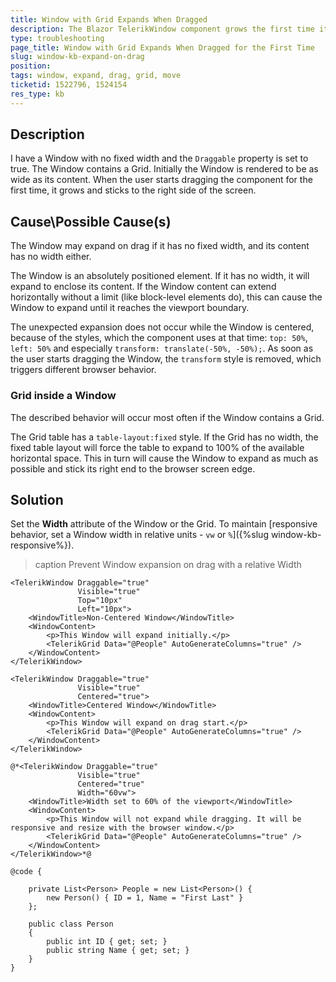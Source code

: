 ```yaml
---
title: Window with Grid Expands When Dragged
description: The Blazor TelerikWindow component grows the first time it is dragged, if it contains a Grid. Its right border sticks to the right side of the screen.
type: troubleshooting
page_title: Window with Grid Expands When Dragged for the First Time
slug: window-kb-expand-on-drag
position: 
tags: window, expand, drag, grid, move
ticketid: 1522796, 1524154
res_type: kb
---
```


## Description

I have a Window with no fixed width and the `Draggable` property is set to true. The Window contains a Grid. Initially the Window is rendered to be as wide as its content.
When the user starts dragging the component for the first time, it grows and sticks to the right side of the screen.

## Cause\Possible Cause(s)

The Window may expand on drag if it has no fixed width, and its content has no width either.

The Window is an absolutely positioned element. If it has no width, it will expand to enclose its content. If the Window content can extend horizontally without a limit (like block-level elements do), this can cause the Window to expand until it reaches the viewport boundary.

The unexpected expansion does not occur while the Window is centered, because of the styles, which the component uses at that time: `top: 50%`, `left: 50%` and especially `transform: translate(-50%, -50%);`. As soon as the user starts dragging the Window, the `transform` style is removed, which triggers different browser behavior.

### Grid inside a Window

The described behavior will occur most often if the Window contains a Grid.

The Grid table has a `table-layout:fixed` style. If the Grid has no width, the fixed table layout will force the table to expand to 100% of the available horizontal space. This in turn will cause the Window to expand as much as possible and stick its right end to the browser screen edge.

## Solution

Set the **Width** attribute of the Window or the Grid. To maintain [responsive behavior, set a Window width in relative units - `vw` or `%`]({%slug window-kb-responsive%}).

>caption Prevent Window expansion on drag with a relative Width

````CSHTML
<TelerikWindow Draggable="true"
               Visible="true"
               Top="10px"
               Left="10px">
    <WindowTitle>Non-Centered Window</WindowTitle>
    <WindowContent>
        <p>This Window will expand initially.</p>
        <TelerikGrid Data="@People" AutoGenerateColumns="true" />
    </WindowContent>
</TelerikWindow>

<TelerikWindow Draggable="true"
               Visible="true"
               Centered="true">
    <WindowTitle>Centered Window</WindowTitle>
    <WindowContent>
        <p>This Window will expand on drag start.</p>
        <TelerikGrid Data="@People" AutoGenerateColumns="true" />
    </WindowContent>
</TelerikWindow>

@*<TelerikWindow Draggable="true"
               Visible="true"
               Centered="true"
               Width="60vw">
    <WindowTitle>Width set to 60% of the viewport</WindowTitle>
    <WindowContent>
        <p>This Window will not expand while dragging. It will be responsive and resize with the browser window.</p>
        <TelerikGrid Data="@People" AutoGenerateColumns="true" />
    </WindowContent>
</TelerikWindow>*@

@code {

    private List<Person> People = new List<Person>() {
        new Person() { ID = 1, Name = "First Last" }
    };

    public class Person
    {
        public int ID { get; set; }
        public string Name { get; set; }
    }
}
````
